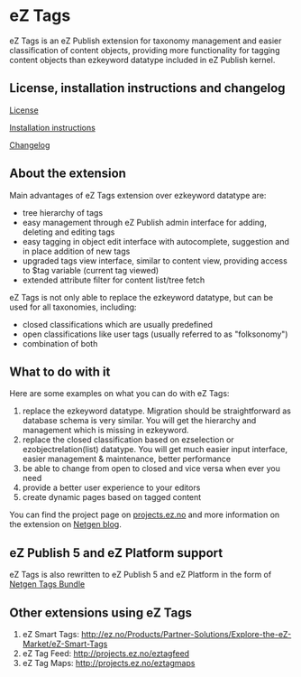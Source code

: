 # eZ Tags
eZ Tags is an eZ Publish extension for taxonomy management and easier classification of content objects, providing more functionality for tagging content objects than ezkeyword datatype included in eZ Publish kernel.

## License, installation instructions and changelog
[License](/LICENSE)

[Installation instructions](/doc/INSTALL.md)

[Changelog](/doc/CHANGELOG.md)

## About the extension

Main advantages of eZ Tags extension over ezkeyword datatype are:

* tree hierarchy of tags
* easy management through eZ Publish admin interface for adding, deleting and editing tags
* easy tagging in object edit interface with autocomplete, suggestion and in place addition of new tags
* upgraded tags view interface, similar to content view, providing access to $tag variable (current tag viewed)
* extended attribute filter for content list/tree fetch

eZ Tags is not only able to replace the ezkeyword datatype, but can be used for all taxonomies, including:

* closed classifications which are usually predefined
* open classifications like user tags (usually referred to as "folksonomy")
* combination of both

## What to do with it

Here are some examples on what you can do with eZ Tags:

1. replace the ezkeyword datatype. Migration should be straightforward as database schema is very similar. You will get the hierarchy and management which is missing in ezkeyword.
2. replace the closed classification based on ezselection or ezobjectrelation(list) datatype. You will get much easier input interface, easier management & maintenance, better performance
3. be able to change from open to closed and vice versa when ever you need
4. provide a better user experience to your editors
5. create dynamic pages based on tagged content

You can find the project page on [projects.ez.no](http://projects.ez.no/eztags) and more information on the extension on [Netgen blog](http://www.netgenlabs.com/tags/view/ezpublish/extensions/eztags).

## eZ Publish 5 and eZ Platform support

eZ Tags is also rewritten to eZ Publish 5 and eZ Platform in the form of [Netgen Tags Bundle](https://github.com/netgen/TagsBundle) 

## Other extensions using eZ Tags

1. eZ Smart Tags: http://ez.no/Products/Partner-Solutions/Explore-the-eZ-Market/eZ-Smart-Tags
2. eZ Tag Feed: http://projects.ez.no/eztagfeed
3. eZ Tag Maps: http://projects.ez.no/eztagmaps
